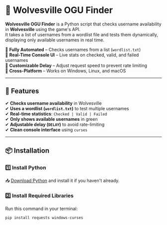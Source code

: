 # 🐺 Wolvesville OGU Finder

**Wolvesville OGU Finder** is a Python script that checks username availability in **Wolvesville** using the game's API.  
It takes a list of usernames from a wordlist file and tests them dynamically, displaying only available usernames in real time.

🔹 **Fully Automated** – Checks usernames from a list (`wordlist.txt`)  
🔹 **Real-Time Console UI** – Live stats on checked, valid, and failed usernames  
🔹 **Customizable Delay** – Adjust request speed to prevent rate limiting  
🔹 **Cross-Platform** – Works on Windows, Linux, and macOS  

---

## 🚀 Features  
✔ **Checks username availability** in Wolvesville  
✔ **Uses a wordlist (`wordlist.txt`)** to test multiple usernames  
✔ **Real-time statistics**: `Checked | Valid | Failed`  
✔ **Only shows available usernames** in green  
✔ **Adjustable delay (`DELAY`)** to avoid rate-limiting  
✔ **Clean console interface** using `curses`  

---

## 📦 Installation  
### 1️⃣ Install Python  
📥 [Download Python](https://www.python.org/downloads/) and install it if you haven't already.  

### 2️⃣ Install Required Libraries  
Run this command in your terminal:  
```bash
pip install requests windows-curses
